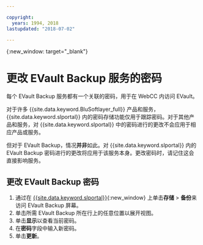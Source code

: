 ```yaml
---

copyright:
  years: 1994, 2018
lastupdated: "2018-07-02"

---
```

{:new_window: target="_blank"}

# 更改 EVault Backup 服务的密码

每个 EVault Backup 服务都有一个关联的密码，用于在 WebCC 内访问 EVault。 

对于许多 {{site.data.keyword.BluSoftlayer_full}} 产品和服务，{{site.data.keyword.slportal}} 内的密码存储功能仅用于跟踪密码。对于其他产品和服务，对 {{site.data.keyword.slportal}} 中的密码进行的更改不会应用于相应产品或服务。 

但对于 EVault Backup，情况**并非**如此。对 {{site.data.keyword.slportal}} 内的 EVault Backup 密码进行的更改将应用于该服务本身。更改密码时，请记住这会直接影响服务。

## 更改 EVault Backup 密码

1. 通过在 [{{site.data.keyword.slportal}}](https://control.softlayer.com/){:new_window} 上单击**存储** > **备份**来访问 EVault Backup 屏幕。
2. 单击所需 EVault Backup 所在行上的任意位置以展开视图。
3. 单击**显示**以查看当前密码。
4. 在**密码**字段中输入新密码。
5. 单击**更新**。
